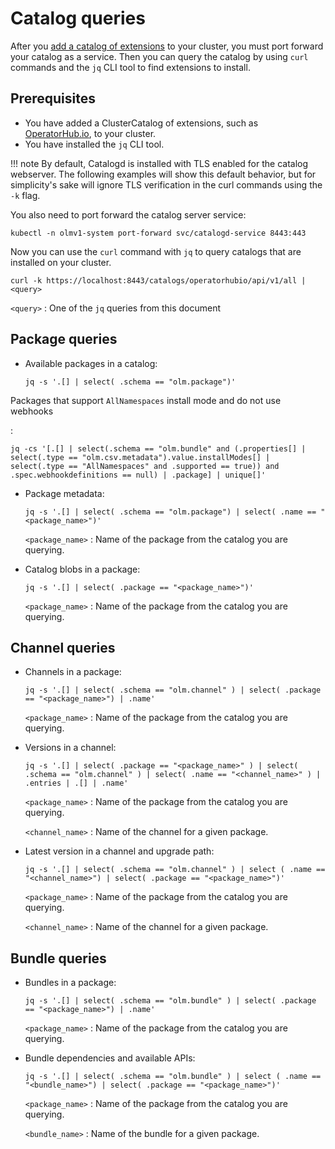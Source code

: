 # Catalog queries

After you [add a catalog of extensions](../tutorials/add-catalog.md) to your cluster, you must port forward your catalog as a service.
Then you can query the catalog by using `curl` commands and the `jq` CLI tool to find extensions to install.

## Prerequisites

* You have added a ClusterCatalog of extensions, such as [OperatorHub.io](https://operatorhub.io), to your cluster.
* You have installed the `jq` CLI tool.

!!! note
    By default, Catalogd is installed with TLS enabled for the catalog webserver.
    The following examples will show this default behavior, but for simplicity's sake will ignore TLS verification in the curl commands using the `-k` flag.

You also need to port forward the catalog server service:

``` terminal
kubectl -n olmv1-system port-forward svc/catalogd-service 8443:443
```

Now you can use the `curl` command with `jq` to query catalogs that are installed on your cluster.

``` terminal title="Query syntax"
curl -k https://localhost:8443/catalogs/operatorhubio/api/v1/all | <query>
```
`<query>`
: One of the `jq` queries from this document

## Package queries

* Available packages in a catalog:
    ``` terminal
    jq -s '.[] | select( .schema == "olm.package")'
    ```

Packages that support `AllNamespaces` install mode and do not use webhooks

: 
``` terminal
jq -cs '[.[] | select(.schema == "olm.bundle" and (.properties[] | select(.type == "olm.csv.metadata").value.installModes[] | select(.type == "AllNamespaces" and .supported == true)) and .spec.webhookdefinitions == null) | .package] | unique[]'
```

* Package metadata:
    ``` terminal
    jq -s '.[] | select( .schema == "olm.package") | select( .name == "<package_name>")'
    ```

    `<package_name>`
    : Name of the package from the catalog you are querying.

* Catalog blobs in a package:
    ``` terminal
    jq -s '.[] | select( .package == "<package_name>")'
    ```

    `<package_name>`
    : Name of the package from the catalog you are querying.

## Channel queries

* Channels in a package:
    ``` terminal
    jq -s '.[] | select( .schema == "olm.channel" ) | select( .package == "<package_name>") | .name'
    ```

    `<package_name>`
    : Name of the package from the catalog you are querying.

* Versions in a channel:
    ``` terminal
    jq -s '.[] | select( .package == "<package_name>" ) | select( .schema == "olm.channel" ) | select( .name == "<channel_name>" ) | .entries | .[] | .name'
    ```

    `<package_name>`
    : Name of the package from the catalog you are querying.

    `<channel_name>`
    : Name of the channel for a given package.

* Latest version in a channel and upgrade path:
    ``` terminal
    jq -s '.[] | select( .schema == "olm.channel" ) | select ( .name == "<channel_name>") | select( .package == "<package_name>")'
    ```

    `<package_name>`
    : Name of the package from the catalog you are querying.

    `<channel_name>`
    : Name of the channel for a given package.

## Bundle queries

* Bundles in a package:
    ``` terminal
    jq -s '.[] | select( .schema == "olm.bundle" ) | select( .package == "<package_name>") | .name'
    ```

    `<package_name>`
    : Name of the package from the catalog you are querying.

* Bundle dependencies and available APIs:
    ``` terminal
    jq -s '.[] | select( .schema == "olm.bundle" ) | select ( .name == "<bundle_name>") | select( .package == "<package_name>")'
    ```

    `<package_name>`
    : Name of the package from the catalog you are querying.

    `<bundle_name>`
    : Name of the bundle for a given package.
